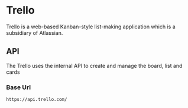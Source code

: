 Trello
===== 
Trello is a web-based Kanban-style list-making application which is a subsidiary of Atlassian. 

API 
----
The Trello uses the internal API to create and manage the board, list and cards

### Base Url
```
https://api.trello.com/
```
  

